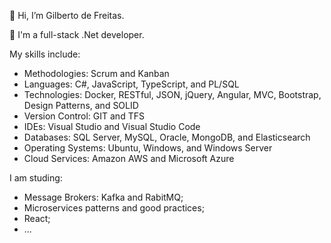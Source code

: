 👋 Hi, I’m Gilberto de Freitas.

👀 I'm a full-stack .Net developer.

My skills include:

- Methodologies: Scrum and Kanban
- Languages: C#, JavaScript, TypeScript, and PL/SQL
- Technologies: Docker, RESTful, JSON, jQuery, Angular, MVC, Bootstrap, Design Patterns, and SOLID
- Version Control: GIT and TFS
- IDEs: Visual Studio and Visual Studio Code
- Databases: SQL Server, MySQL, Oracle, MongoDB, and Elasticsearch
- Operating Systems: Ubuntu, Windows, and Windows Server
- Cloud Services: Amazon AWS and Microsoft Azure


I am studing:

- Message Brokers: Kafka and RabitMQ;
- Microservices patterns and good practices;
- React;
- ...

<!---
gfreitasalves/gfreitasalves is a ✨ special ✨ repository because its `README.md` (this file) appears on your GitHub profile.
You can click the Preview link to take a look at your changes.
--->
